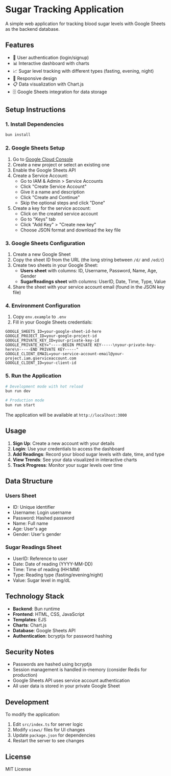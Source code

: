 # Sugar Tracking Application

A simple web application for tracking blood sugar levels with Google Sheets as the backend database.

## Features

- 🔐 User authentication (login/signup)
- 📊 Interactive dashboard with charts
- 📈 Sugar level tracking with different types (fasting, evening, night)
- 📱 Responsive design
- 📋 Data visualization with Chart.js
- 🗄️ Google Sheets integration for data storage

## Setup Instructions

### 1. Install Dependencies

```bash
bun install
```

### 2. Google Sheets Setup

1. Go to [Google Cloud Console](https://console.cloud.google.com/)
2. Create a new project or select an existing one
3. Enable the Google Sheets API
4. Create a Service Account:
   - Go to IAM & Admin > Service Accounts
   - Click "Create Service Account"
   - Give it a name and description
   - Click "Create and Continue"
   - Skip the optional steps and click "Done"
5. Create a key for the service account:
   - Click on the created service account
   - Go to "Keys" tab
   - Click "Add Key" > "Create new key"
   - Choose JSON format and download the key file

### 3. Google Sheets Configuration

1. Create a new Google Sheet
2. Copy the sheet ID from the URL (the long string between `/d/` and `/edit`)
3. Create two sheets in your Google Sheet:
   - **Users sheet** with columns: ID, Username, Password, Name, Age, Gender
   - **SugarReadings sheet** with columns: UserID, Date, Time, Type, Value
4. Share the sheet with your service account email (found in the JSON key file)

### 4. Environment Configuration

1. Copy `env.example` to `.env`
2. Fill in your Google Sheets credentials:

```env
GOOGLE_SHEETS_ID=your-google-sheet-id-here
GOOGLE_PROJECT_ID=your-google-project-id
GOOGLE_PRIVATE_KEY_ID=your-private-key-id
GOOGLE_PRIVATE_KEY="-----BEGIN PRIVATE KEY-----\nyour-private-key-here\n-----END PRIVATE KEY-----"
GOOGLE_CLIENT_EMAIL=your-service-account-email@your-project.iam.gserviceaccount.com
GOOGLE_CLIENT_ID=your-client-id
```

### 5. Run the Application

```bash
# Development mode with hot reload
bun run dev

# Production mode
bun run start
```

The application will be available at `http://localhost:3000`

## Usage

1. **Sign Up**: Create a new account with your details
2. **Login**: Use your credentials to access the dashboard
3. **Add Readings**: Record your blood sugar levels with date, time, and type
4. **View Trends**: See your data visualized in interactive charts
5. **Track Progress**: Monitor your sugar levels over time

## Data Structure

### Users Sheet

- ID: Unique identifier
- Username: Login username
- Password: Hashed password
- Name: Full name
- Age: User's age
- Gender: User's gender

### Sugar Readings Sheet

- UserID: Reference to user
- Date: Date of reading (YYYY-MM-DD)
- Time: Time of reading (HH:MM)
- Type: Reading type (fasting/evening/night)
- Value: Sugar level in mg/dL

## Technology Stack

- **Backend**: Bun runtime
- **Frontend**: HTML, CSS, JavaScript
- **Templates**: EJS
- **Charts**: Chart.js
- **Database**: Google Sheets API
- **Authentication**: bcryptjs for password hashing

## Security Notes

- Passwords are hashed using bcryptjs
- Session management is handled in-memory (consider Redis for production)
- Google Sheets API uses service account authentication
- All user data is stored in your private Google Sheet

## Development

To modify the application:

1. Edit `src/index.ts` for server logic
2. Modify `views/` files for UI changes
3. Update `package.json` for dependencies
4. Restart the server to see changes

## License

MIT License
